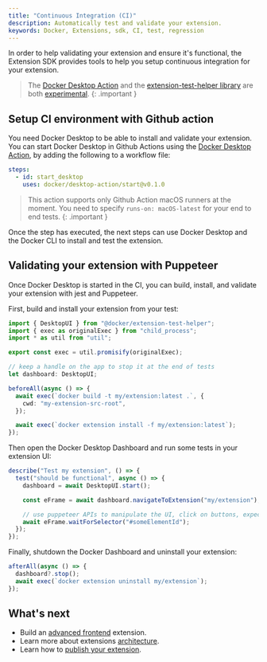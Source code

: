 ```yaml
---
title: "Continuous Integration (CI)"
description: Automatically test and validate your extension.
keywords: Docker, Extensions, sdk, CI, test, regression
---
```


In order to help validating your extension and ensure it's functional, the Extension SDK provides tools to help you setup continuous integration for your extension.

> The [Docker Desktop Action](https://github.com/docker/desktop-action) and the [extension-test-helper library](https://www.npmjs.com/package/@docker/extension-test-helper) are both [experimental](https://docs.docker.com/release-lifecycle/#experimental).
{: .important }

## Setup CI environment with Github action

You need Docker Desktop to be able to install and validate your extension.
You can start Docker Desktop in Github Actions using the [Docker Desktop Action](https://github.com/docker/desktop-action), by adding the following to a workflow file:

```yaml
steps:
  - id: start_desktop
    uses: docker/desktop-action/start@v0.1.0
```

> This action supports only Github Action macOS runners at the moment. You need to specify `runs-on: macOS-latest` for your end to end tests.
{: .important }

Once the step has executed, the next steps can use Docker Desktop and the Docker CLI to install and test the extension.

## Validating your extension with Puppeteer

Once Docker Desktop is started in the CI, you can build, install, and validate your extension with jest and Puppeteer.

First, build and install your extension from your test:

```ts
import { DesktopUI } from "@docker/extension-test-helper";
import { exec as originalExec } from "child_process";
import * as util from "util";

export const exec = util.promisify(originalExec);

// keep a handle on the app to stop it at the end of tests
let dashboard: DesktopUI;

beforeAll(async () => {
  await exec(`docker build -t my/extension:latest .`, {
    cwd: "my-extension-src-root",
  });

  await exec(`docker extension install -f my/extension:latest`);
});
```

Then open the Docker Desktop Dashboard and run some tests in your extension UI:

```ts
describe("Test my extension", () => {
  test("should be functional", async () => {
    dashboard = await DesktopUI.start();

    const eFrame = await dashboard.navigateToExtension("my/extension");

    // use puppeteer APIs to manipulate the UI, click on buttons, expect visual display and validate your extension
    await eFrame.waitForSelector("#someElementId");
  });
});
```

Finally, shutdown the Docker Dashboard and uninstall your extension:

```ts
afterAll(async () => {
  dashboard?.stop();
  await exec(`docker extension uninstall my/extension`);
});
```

## What's next

- Build an [advanced frontend](../build/frontend-extension-tutorial.md) extension.
- Learn more about extensions [architecture](../architecture/index.md).
- Learn how to [publish your extension](../extensions/index.md).
